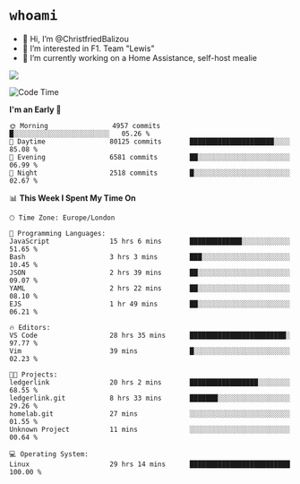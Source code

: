 # `whoami`

- 👋 Hi, I’m @ChristfriedBalizou
- 👀 I’m interested in F1. Team "Lewis"
- 🌱 I’m currently working on a Home Assistance, self-host mealie
<!--
- 💞️ I’m looking to collaborate on
- 📫 How to reach me /dev/stdin
-->


![](https://github-readme-stats.vercel.app/api?username=Christfriedbalizou&show_icons=true&hide_title=true&theme=solarized-dark&count_private=true&hide=stars)
<!-- 
  ![](https://github-readme-stats.vercel.app/api/top-langs/?username=Christfriedbalizou&show_icons=true&hide_title=true&theme=solarized-dark&layout=compact&show_icons=true&count_private=false)
-->


<!--START_SECTION:waka-->
![Code Time](http://img.shields.io/badge/Code%20Time-88%20hrs%2021%20mins-blue)

**I'm an Early 🐤** 

```text
🌞 Morning                4957 commits        █░░░░░░░░░░░░░░░░░░░░░░░░   05.26 % 
🌆 Daytime                80125 commits       █████████████████████░░░░   85.08 % 
🌃 Evening                6581 commits        ██░░░░░░░░░░░░░░░░░░░░░░░   06.99 % 
🌙 Night                  2518 commits        █░░░░░░░░░░░░░░░░░░░░░░░░   02.67 % 
```


📊 **This Week I Spent My Time On** 

```text
🕑︎ Time Zone: Europe/London

💬 Programming Languages: 
JavaScript               15 hrs 6 mins       █████████████░░░░░░░░░░░░   51.65 % 
Bash                     3 hrs 3 mins        ███░░░░░░░░░░░░░░░░░░░░░░   10.45 % 
JSON                     2 hrs 39 mins       ██░░░░░░░░░░░░░░░░░░░░░░░   09.07 % 
YAML                     2 hrs 22 mins       ██░░░░░░░░░░░░░░░░░░░░░░░   08.10 % 
EJS                      1 hr 49 mins        ██░░░░░░░░░░░░░░░░░░░░░░░   06.21 % 

🔥 Editors: 
VS Code                  28 hrs 35 mins      ████████████████████████░   97.77 % 
Vim                      39 mins             █░░░░░░░░░░░░░░░░░░░░░░░░   02.23 % 

🐱‍💻 Projects: 
ledgerlink               20 hrs 2 mins       █████████████████░░░░░░░░   68.55 % 
ledgerlink.git           8 hrs 33 mins       ███████░░░░░░░░░░░░░░░░░░   29.26 % 
homelab.git              27 mins             ░░░░░░░░░░░░░░░░░░░░░░░░░   01.55 % 
Unknown Project          11 mins             ░░░░░░░░░░░░░░░░░░░░░░░░░   00.64 % 

💻 Operating System: 
Linux                    29 hrs 14 mins      █████████████████████████   100.00 % 
```


<!--END_SECTION:waka-->


<!---
ChristfriedBalizou/ChristfriedBalizou is a ✨ special ✨ repository because its `README.md` (this file) appears on your GitHub profile.
You can click the Preview link to take a look at your changes.
--->
